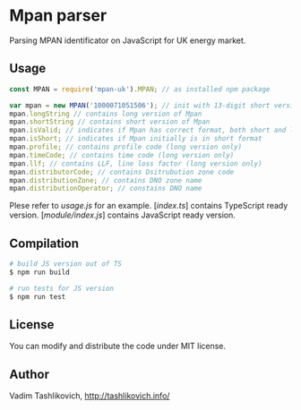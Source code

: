 # Mpan parser
Parsing MPAN identificator on JavaScript for UK energy market.

## Usage

```javascript
const MPAN = require('mpan-uk').MPAN; // as installed npm package

var mpan = new MPAN('1000071051506'); // init with 13-digit short version or 21-digit version
mpan.longString // contains long version of Mpan
mpan.shortString // contains short version of Mpan
mpan.isValid; // indicates if Mpan has correct format, both short and long version
mpan.isShort; // indicates if Mpan initially is in short format
mpan.profile; // contains profile code (long version only)
mpan.timeCode; // contains time code (long version only)
mpan.llf; // contains LLF, line loss factor (long version only)
mpan.distributorCode; // contains Dsitrubution zone code
mpan.distributionZone; // contains DNO zone name
mpan.distributionOperator; // constains DNO name
```

Plese refer to _usage.js_ for an example. [_index.ts_] contains TypeScript ready version. [_module/index.js_] contains JavaScript ready version.

## Compilation

```bash
# build JS version out of TS
$ npm run build

# run tests for JS version
$ npm run test
```

## License

You can modify and distribute the code under MIT license.

## Author

Vadim Tashlikovich, http://tashlikovich.info/